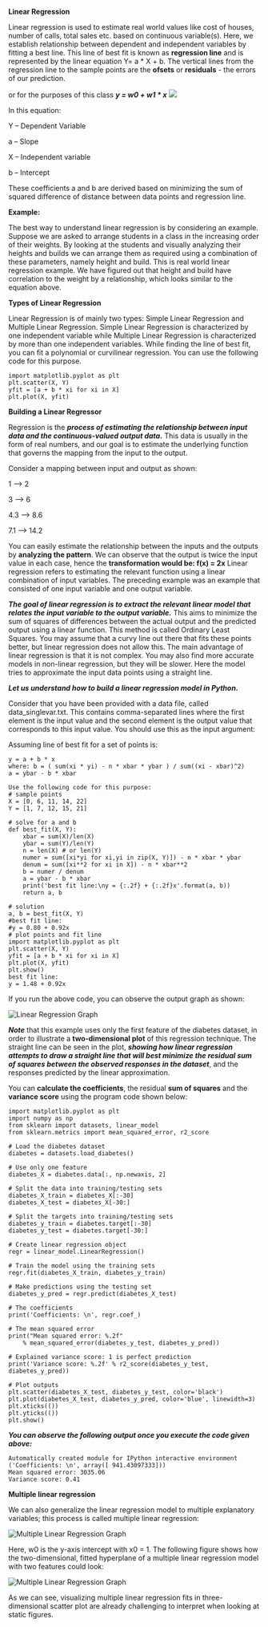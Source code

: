 **Linear Regression**

Linear regression is used to estimate real world values like cost of houses, number of calls, total sales etc. 
based on continuous variable(s). Here, we establish relationship between dependent and independent variables by 
fitting a best line. This line of best fit is known as **regression line** and is represented by the linear 
equation Y= a * X + b.  The vertical lines from the regression line to the sample points are the **ofsets** 
or **residuals** - the errors of our prediction.

or for the purposes of this class ***y = w0 + w1 * x***
![](/Homework1/images/LRgraphExample.JPG?raw=true)

In this equation:

Y – Dependent Variable

a – Slope

X – Independent variable

b – Intercept

These coefficients a and b are derived based on minimizing the sum of squared difference of distance between data 
points and regression line.



**Example:**

The best way to understand linear regression is by considering an example. Suppose we are asked to arrange students 
in a class in the increasing order of their weights. By looking at the students and visually analyzing their heights 
and builds we can arrange them as required using a combination of these parameters, namely height and build. This is 
real world linear regression example. We have figured out that height and build have correlation to the weight by a 
relationship, which looks similar to the equation above.

**Types of Linear Regression**

Linear Regression is of mainly two types: Simple Linear Regression and Multiple Linear Regression. Simple Linear 
Regression is characterized by one independent variable while Multiple Linear Regression is characterized by more 
than one independent variables. While finding the line of best fit, you can fit a polynomial or curvilinear regression.
You can use the following code for this purpose.

    import matplotlib.pyplot as plt
    plt.scatter(X, Y)
    yfit = [a + b * xi for xi in X]
    plt.plot(X, yfit)

**Building a Linear Regressor**

Regression is the ***process of estimating the relationship between input data and the continuous-valued output 
data.*** This data is usually in the form of real numbers, and our goal is to estimate the underlying function that 
governs the mapping from the input to the output.

Consider a mapping between input and output as shown:

1 --> 2

3 --> 6

4.3 --> 8.6

7.1 --> 14.2

You can easily estimate the relationship between the inputs and the outputs by **analyzing the pattern**. We can 
observe that the output is twice the input value in each case, hence the **transformation would be: f(x) = 2x**
Linear regression refers to estimating the relevant function using a linear combination of input variables. The
preceding example was an example that consisted of one input variable and one output variable.

***The goal of linear regression is to extract the relevant linear model that relates the input variable to the output 
variable.*** This aims to minimize the sum of squares of differences between the actual output and the predicted output 
using a linear function. This method is called Ordinary Least Squares. You may assume that a curvy line out there that 
fits these points better, but linear regression does not allow this. The main advantage of linear regression is that it
is not complex. You may also find more accurate models in non-linear regression, but they will be slower. Here the model
tries to approximate the input data points using a straight line.

***Let us understand how to build a linear regression model in Python.***

Consider that you have been provided with a data file, called data_singlevar.txt. This contains comma-separated lines 
where the first element is the input value and the second element is the output value that corresponds to this input 
value. You should use this as the input argument:

Assuming line of best fit for a set of points is:

    y = a + b * x
    where: b = ( sum(xi * yi) - n * xbar * ybar ) / sum((xi - xbar)^2)
    a = ybar - b * xbar

    Use the following code for this purpose:
    # sample points
    X = [0, 6, 11, 14, 22]
    Y = [1, 7, 12, 15, 21]

    # solve for a and b
    def best_fit(X, Y):
        xbar = sum(X)/len(X)
        ybar = sum(Y)/len(Y)
        n = len(X) # or len(Y)
        numer = sum([xi*yi for xi,yi in zip(X, Y)]) - n * xbar * ybar
        denum = sum([xi**2 for xi in X]) - n * xbar**2
        b = numer / denum
        a = ybar - b * xbar
        print('best fit line:\ny = {:.2f} + {:.2f}x'.format(a, b))
        return a, b

    # solution
    a, b = best_fit(X, Y)
    #best fit line:
    #y = 0.80 + 0.92x
    # plot points and fit line
    import matplotlib.pyplot as plt
    plt.scatter(X, Y)
    yfit = [a + b * xi for xi in X]
    plt.plot(X, yfit)
    plt.show()
    best fit line:
    y = 1.48 + 0.92x

If you run the above code, you can observe the output graph as shown:

![Linear Regression Graph](/Homework1/images/LinearRegressionGraph.jpg?raw=true)

***Note*** that this example uses only the first feature of the diabetes dataset, in order to illustrate a 
**two-dimensional plot** of this regression technique. The straight line can be seen in the plot, ***showing how linear 
regression attempts to draw a straight line that will best minimize the residual sum of squares between the observed 
responses in the dataset***, and the responses predicted by the linear approximation.

You can **calculate the coefficients**, the residual **sum of squares** and the **variance score** using the program
code shown below:

    import matplotlib.pyplot as plt
    import numpy as np
    from sklearn import datasets, linear_model
    from sklearn.metrics import mean_squared_error, r2_score

    # Load the diabetes dataset
    diabetes = datasets.load_diabetes()

    # Use only one feature
    diabetes_X = diabetes.data[:, np.newaxis, 2]

    # Split the data into training/testing sets
    diabetes_X_train = diabetes_X[:-30]
    diabetes_X_test = diabetes_X[-30:]

    # Split the targets into training/testing sets
    diabetes_y_train = diabetes.target[:-30]
    diabetes_y_test = diabetes.target[-30:]

    # Create linear regression object
    regr = linear_model.LinearRegression()

    # Train the model using the training sets
    regr.fit(diabetes_X_train, diabetes_y_train)

    # Make predictions using the testing set
    diabetes_y_pred = regr.predict(diabetes_X_test)

    # The coefficients
    print('Coefficients: \n', regr.coef_)

    # The mean squared error
    print("Mean squared error: %.2f"
        % mean_squared_error(diabetes_y_test, diabetes_y_pred))

    # Explained variance score: 1 is perfect prediction
    print('Variance score: %.2f' % r2_score(diabetes_y_test, diabetes_y_pred))

    # Plot outputs
    plt.scatter(diabetes_X_test, diabetes_y_test, color='black')
    plt.plot(diabetes_X_test, diabetes_y_pred, color='blue', linewidth=3)
    plt.xticks(())
    plt.yticks(())
    plt.show()

***You can observe the following output once you execute the code given above:***

    Automatically created module for IPython interactive environment
    ('Coefficients: \n', array([ 941.43097333]))
    Mean squared error: 3035.06
    Variance score: 0.41

**Multiple linear regression**

We can also generalize the linear regression model to multiple explanatory variables; this process is called multiple 
linear regression:

![Multiple Linear Regression Graph](/Homework1/images/multipleLinearRegressionExpression.JPG?raw=true)

Here, w0 is the y-axis intercept with x0 = 1.  The following figure shows how the two-dimensional, fitted hyperplane of
a multiple linear regression model with two features could look:

![Multiple Linear Regression Graph](/Homework1/images/MultLinReg2features.JPG?raw=true)

As we can see, visualizing multiple linear regression fits in three-dimensional scatter plot are already challenging to
interpret when looking at static figures.
